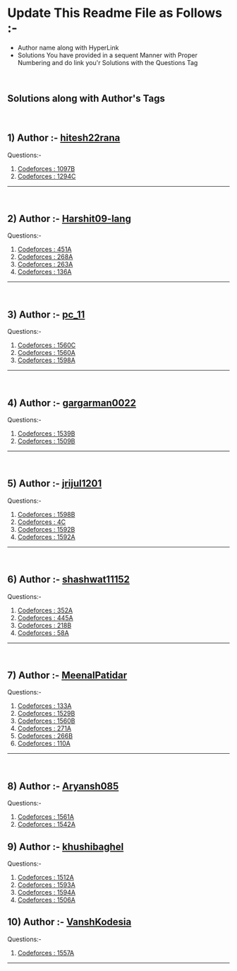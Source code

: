 # Update This Readme File as Follows :-
<ul>
    <li>Author name along with HyperLink</li>
    <li>Solutions You have provided in a sequent Manner with Proper Numbering and do link you'r Solutions with the Questions Tag</li>
</ul>
<br>

## Solutions along with Author's Tags
<br>


## 1) Author :- [hitesh22rana](https://github.com/hitesh22rana)

Questions:- 
1) [Codeforces : 1097B](1097B.cpp)
2) [Codeforces : 1294C](1294C.cpp)

<hr>
<br>

## 2) Author :- [Harshit09-lang](https://github.com/Harshit09-lang)

Questions:- 
1) [Codeforces : 451A](451A.cpp)
2) [Codeforces : 268A](268A.cpp)
3) [Codeforces : 263A](263A.cpp)
4) [Codeforces : 136A](136A.cpp)

<hr>
<br>


## 3) Author :- [pc_11](https://github.com/PC-11-00)

Questions:- 
1) [Codeforces : 1560C](1560C.cpp)
2) [Codeforces : 1560A](1560A.cpp)
3) [Codeforces : 1598A](1598A.cpp)

<hr>
<br>

## 4) Author :- [gargarman0022](https://github.com/gargarman0022)

Questions:- 
1) [Codeforces : 1539B](1539B.cpp)
2) [Codeforces : 1509B](1509B.cpp)

<hr>
<br>

## 5) Author :- [jrijul1201](https://github.com/jrijul1201)

Questions:- 
1) [Codeforces : 1598B](1598B.cpp)
2) [Codeforces : 4C](4C.cpp)
3) [Codeforces : 1592B](1592B.cpp)
4) [Codeforces : 1592A](1592A.cpp)

<hr>
<br>

## 6) Author :- [shashwat11152](https://github.com/shashwat11152)

Questions:- 
1) [Codeforces : 352A](352A.cpp)
2) [Codeforces : 445A](445A.cpp)
3) [Codeforces : 218B](218B.cpp)
4) [Codeforces : 58A](58A.cpp)
<hr>
<br>

## 7) Author :- [MeenalPatidar](https://github.com/MeenalPatidar)

Questions:- 
1) [Codeforces : 133A](133A.cpp)
2) [Codeforces : 1529B](1529B.cpp)
3) [Codeforces : 1560B](1560B.cpp)
4) [Codeforces : 271A](271A.cpp)
5) [Codeforces : 266B](266B.cpp)
6) [Codeforces : 110A](110A.cpp)
<hr>
<br>

## 8) Author :- [Aryansh085](https://github.com/Aryansh085)

Questions:- 
1) [Codeforces : 1561A](1561A.cpp)
2) [Codeforces : 1542A](1542A.cpp)



## 9) Author :- [khushibaghel](https://github.com/khushibaghel)

Questions:- 
1) [Codeforces : 1512A](1512A.cpp)
2) [Codeforces : 1593A](1593A.cpp)
3) [Codeforces : 1594A](1594A.cpp)
4) [Codeforces : 1506A](1506A.cpp)

## 10) Author :- [VanshKodesia](https://github.com/vkodesia21)

Questions:-
1) [Codeforces : 1557A](1557A.cpp)

<hr>
<br>
